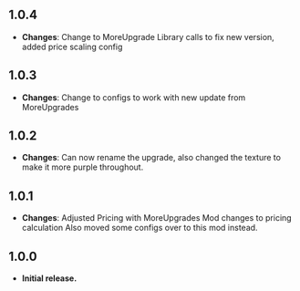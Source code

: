## 1.0.4
- **Changes**: Change to MoreUpgrade Library calls to fix new version, added price scaling config
## 1.0.3
- **Changes**: Change to configs to work with new update from MoreUpgrades
## 1.0.2
- **Changes**: Can now rename the upgrade, also changed the texture to make it more purple throughout.
## 1.0.1
- **Changes**: Adjusted Pricing with MoreUpgrades Mod changes to pricing calculation Also moved some configs over to this mod instead.
## 1.0.0
- **Initial release.**